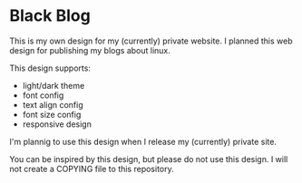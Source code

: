 # Black Blog

This is my own design for my (currently) private website. I planned this web design for publishing my blogs about linux.

This design supports:

* light/dark theme
* font config
* text align config
* font size config
* responsive design

I'm plannig to use this design when I release my (currently) private site.

You can be inspired by this design, but please do not use this design. I will not create a COPYING file to this repository.